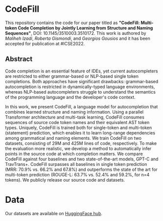 # CodeFill
This repository contains the code for our paper titled as 
<b>"CodeFill: Multi-token Code Completion by Jointly Learning from Structure and Naming Sequences"</b>, DOI: 10.1145/3510003.3510172.
This work is authored by _Maliheh Izadi_, _Roberta Gismondi_, and _Georgios Gousios_ 
and it has been accepted for publication at #ICSE2022.

## Abstract
Code completion is an essential feature of IDEs, yet current autocompleters are restricted to either grammar-based or NLP-based single token completions.
Both approaches have significant drawbacks: grammar-based autocompletion is restricted in dynamically-typed language environments, whereas NLP-based autocompleters struggle to understand the semantics of the programming language and the developer's code context.

In this work, we present CodeFill, a language model for autocompletion that combines learned structure and naming information.
Using a parallel Transformer architecture and multi-task learning, CodeFill consumes sequences of source code token names and their equivalent AST token types.
Uniquely, CodeFill is trained both for single-token and multi-token (statement) prediction, which enables it to learn long-range dependencies among grammatical and naming elements.
We train CodeFill on two datasets, consisting of 29M and 425M lines of code, respectively.
To make the evaluation more realistic, we develop a method to automatically infer points in the source code at which completion matters.
We compare CodeFill against four baselines and two state-of-the-art models, GPT-C and TravTrans+.
CodeFill surpasses all baselines in single token prediction (MRR: 70.9% vs. 66.2% and 67.8%) and outperforms the state of the art for multi-token prediction (ROUGE-L: 63.7% vs. 52.4% and 59.2%, for n=4 tokens). 
We publicly release our source code and datasets.

# Data
Our datasets are available on <a href="https://huggingface.co/rgismondi/python-50k-dedup/tree/main">HuggingFace hub</a>. 
